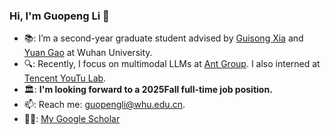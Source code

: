 ### Hi, I'm Guopeng Li 👋 


- 📚: I’m a second-year graduate student advised by [Guisong Xia](http://43.154.41.31/xia_En.html) and [Yuan Gao](https://yuan-gao.net/) at Wuhan University.
- 🔍: Recently, I focus on multimodal LLMs at [Ant Group](https://www.antgroup.com/en). I also interned at [Tencent YouTu Lab](https://open.youtu.qq.com/#/open).
- 🏛: **I'm looking forward to a 2025Fall full-time job position.**
- 📫: Reach me: guopengli@whu.edu.cn.
- 🧑‍🎓: [My Google Scholar](https://scholar.google.com/citations?user=ba1cv9cAAAAJ&hl)



<!--
**Miles629/Miles629** is a ✨ _special_ ✨ repository because its `README.md` (this file) appears on your GitHub profile.

Here are some ideas to get you started:

- 🔭 I’m currently working on ...
- 🌱 I’m currently learning ...
- 👯 I’m looking to collaborate on ...
- 🤔 I’m looking for help with ...
- 💬 Ask me about ...
- 📫 How to reach me: ...
- 😄 Pronouns: ...
- ⚡ Fun fact: ...
-->
